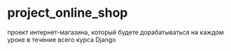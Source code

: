 # project_online_shop
проект интернет-магазина, который будете дорабатываться на каждом уроке в течение всего курса Django

